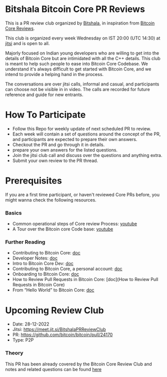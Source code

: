 # Bitshala Bitcoin Core PR Reviews

This is a PR review club organized by [Bitshala](https://www.bitshala.org/), in inspiration from [Bitcoin Core Reviews](https://bitcoincore.reviews/).

This club is organized every week Wednesday on IST 20:00 (UTC 14:30) at [jitsi](https://meet.jit.si/BitshalaPRReviewClub) and is open
to all.

Majorly focused on Indian young developers who are willing to get into the details of Bitcoin Core but are intimidated with
all the C++ details. This club is meant to help such people to ease into Bitcoin Core Codebase. We understand it's always difficult
to get started with Bitcoin Core, and we intend to provide a helping hand in the process.

The conversations are over jitsi calls, informal and casual, and participants can choose not be visible in in video. The calls are recorded for future reference and guide for new entrants.

# How To Participate

 - Follow this Repo for weekly update of next scheduled PR to review.
 - Each week will contain a set of questions around the concept of the PR, and participants are expected to prepare their own answers.
 - Checkout the PR and go through it in details.
 - prepare your own answers for the listed questions.
 - Join the jitsi club call and discuss over the questions and anything extra.
 - Submit your own review to the PR thread.

# Prerequisites

If you are a first time participant, or haven't reviewed Core PRs before, you might wanna check the following resources.

### Basics
 - Common operational steps of Core review Process: [youtube](https://youtu.be/n5CRJRqkAoc)
 - A Tour over the Bitcoin core Code base: [youtube](TBD)

### Further Reading
 - Contributing to Bitcoin Core: [doc](https://github.com/bitcoin/bitcoin/blob/master/CONTRIBUTING.md)
 - Developer Notes: [doc](https://github.com/bitcoin/bitcoin/blob/master/doc/developer-notes.md)
 - Intro to Bitcoin Core Dev: [doc](https://bitcointechtalk.com/a-gentle-introduction-to-bitcoin-core-development-fdc95eaee6b8)
 - Contributing to Bitcoin Core, a personal account: [doc](https://bitcointechtalk.com/contributing-to-bitcoin-core-a-personal-account-35f3a594340b)
 - Onboarding to Bitcoin Core: [doc](https://medium.com/@amitiu/onboarding-to-bitcoin-core-7c1a83b20365)
 - How to Review Pull Requests in Bitcoin Core: [doc](How to Review Pull Requests in Bitcoin Core)
 - From “Hello World” to Bitcoin Core: [doc](https://rajarshi149.medium.com/from-hello-world-to-bitcoin-core-dd233ce99f72)


# Upcoming Review Club

- Date: 28-12-2022
- Jitsi: https://meet.jit.si/BitshalaPRReviewClub
- PR: https://github.com/bitcoin/bitcoin/pull/24170
- Type: P2P

### Theory
This PR has been already covered by the Bitcoin Core Review Club and notes and related questions can be found [here](https://bitcoincore.reviews/24170)


